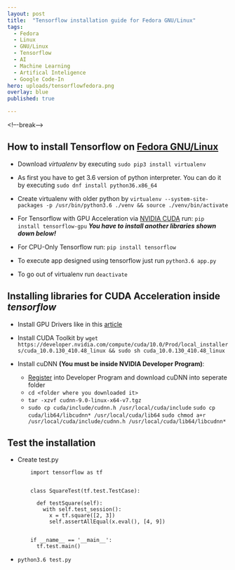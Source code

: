 ```yaml
---
layout: post
title:  "Tensorflow installation guide for Fedora GNU/Linux"
tags:
  - Fedora
  - Linux
  - GNU/Linux
  - Tensorflow
  - AI
  - Machine Learning
  - Artifical Inteligence
  - Google Code-In
hero: uploads/tensorflowfedora.png
overlay: blue
published: true

---
```

<!–-break-–>
## How to install Tensorflow on [Fedora GNU/Linux](https://getfedora.org/)
* Download *virtualenv* by executing ```sudo pip3 install virtualenv```

* As first you have to get 3.6 version of python interpreter. You can do it by executing ```sudo dnf install python36.x86_64```

* Create virtualenv with older python by ```virtualenv --system-site-packages -p /usr/bin/python3.6 ./venv && source ./venv/bin/activate```

* For Tensorflow with GPU Acceleration via [NVIDIA CUDA](https://en.wikipedia.org/wiki/CUDA) run: ```pip install tensorflow-gpu``` ***You have to install another libraries shown down below!***

* For CPU-Only Tensorflow run: ```pip install tensorflow```

* To execute app designed using tensorflow just run ```python3.6 app.py```

* To go out of virtualenv run ```deactivate```

## Installing libraries for CUDA Acceleration inside *tensorflow*

* Install GPU Drivers like in this [article](https://fedoramagazine.org/install-nvidia-gpu/)

* Install CUDA Toolkit by ```wget https://developer.nvidia.com/compute/cuda/10.0/Prod/local_installers/cuda_10.0.130_410.48_linux && sudo sh cuda_10.0.130_410.48_linux```

* Install cuDNN **(You must be inside NVIDIA Developer Program)**:
    * [Register](https://developer.nvidia.com/cudnn) into Developer Program and download cuDNN into seperate folder
    * ```cd <folder where you downloaded it>```
    * ```tar -xzvf cudnn-9.0-linux-x64-v7.tgz```
    * ```sudo cp cuda/include/cudnn.h /usr/local/cuda/include```
      ```sudo cp cuda/lib64/libcudnn* /usr/local/cuda/lib64```
      ```sudo chmod a+r /usr/local/cuda/include/cudnn.h /usr/local/cuda/lib64/libcudnn*```
      
## Test the installation
* Create test.py
  ```
      import tensorflow as tf


      class SquareTest(tf.test.TestCase):

        def testSquare(self):
          with self.test_session():
            x = tf.square([2, 3])
            self.assertAllEqual(x.eval(), [4, 9])


      if __name__ == '__main__':
        tf.test.main()
  ```

* ```python3.6 test.py```